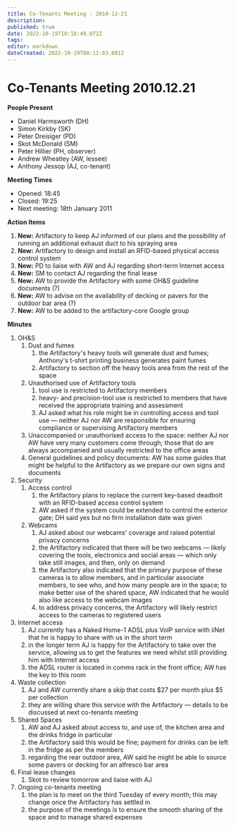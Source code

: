 ```yaml
---
title: Co-Tenants Meeting - 2010-12-21
description: 
published: true
date: 2022-10-19T10:18:49.072Z
tags: 
editor: markdown
dateCreated: 2022-10-19T08:12:03.601Z
---
```


# Co-Tenants Meeting 2010.12.21

**People Present**

-   Daniel Harmsworth (DH)
-   Simon Kirkby (SK)
-   Peter Dreisiger (PD)
-   Skot McDonald (SM)
-   Peter Hillier (PH, observer)
-   Andrew Wheatley (AW, lessee)
-   Anthony Jessop (AJ, co-tenant)

**Meeting Times**

-   Opened: 18:45
-   Closed: 19:25
-   Next meeting: 18th January 2011

**Action Items**

1.  **New:** Artifactory to keep AJ informed of our plans and the possibility of running an additional exhaust duct to his spraying area
2.  **New:** Artifactory to design and install an RFID-based physical access control system
3.  **New:** PD to liaise with AW and AJ regarding short-term Internet access
4.  **New:** SM to contact AJ regarding the final lease
5.  **New:** AW to provide the Artifactory with some OH&S guideline documents (?)
6.  **New:** AW to advise on the availability of decking or pavers for the outdoor bar area (?)
7.  **New:** AW to be added to the artifactory-core Google group

**Minutes**

1.  OH&S
    1.  Dust and fumes
        1.  the Artifactory's heavy tools will generate dust and fumes; Anthony's t-shirt printing business generates paint fumes
        2.  Artifactory to section off the heavy tools area from the rest of the space
    2.  Unauthorised use of Artifactory tools
        1.  tool use is restricted to Artifactory members
        2.  heavy- and precision-tool use is restricted to members that have received the appropriate training and assessment
        3.  AJ asked what his role might be in controlling access and tool use — neither AJ nor AW are responsible for ensuring compliance or supervising Artifactory members
    3.  Unaccompanied or unauthorised access to the space: neither AJ nor AW have very many customers come through; those that do are always accompanied and usually restricted to the office areas
    4.  General guidelines and policy documents: AW has some guides that might be helpful to the Artifactory as we prepare our own signs and documents
2.  Security
    1.  Access control
        1.  the Artifactory plans to replace the current key-based deadbolt with an RFID-based access control system
        2.  AW asked if the system could be extended to control the exterior gate; DH said yes but no firm installation date was given
    2.  Webcams
        1.  AJ asked about our webcams' coverage and raised potential privacy concerns
        2.  the Artifactory indicated that there will be two webcams — likely covering the tools, electronics and social areas — which only take still images, and then, only on demand
        3.  the Artifactory also indicated that the primary purpose of these cameras is to allow members, and in particular associate members, to see who, and how many people are in the space; to make better use of the shared space, AW indicated that he would also like access to the webcam images
        4.  to address privacy concerns, the Artifactory will likely restrict access to the cameras to registered users
3.  Internet access
    1.  AJ currently has a Naked Home-1 ADSL plus VoIP service with iiNet that he is happy to share with us in the short term
    2.  in the longer term AJ is happy for the Artifactory to take over the service, allowing us to get the features we need whilst still providing him with Internet access
    3.  the ADSL router is located in comms rack in the front office; AW has the key to this room
4.  Waste collection
    1.  AJ and AW currently share a skip that costs \$27 per month plus \$5 per collection
    2.  they are willing share this service with the Artifactory — details to be discussed at next co-tenants meeting
5.  Shared Spaces
    1.  AW and AJ asked about access to, and use of, the kitchen area and the drinks fridge in particular
    2.  the Artifactory said this would be fine; payment for drinks can be left in the fridge as per the members
    3.  regarding the rear outdoor area, AW said he might be able to source some pavers or decking for an alfresco bar area
6.  Final lease changes
    1.  Skot to review tomorrow and liaise with AJ
7.  Ongoing co-tenants meeting
    1.  the plan is to meet on the third Tuesday of every month; this may change once the Artifactory has settled in
    2.  the purpose of the meetings is to ensure the smooth sharing of the space and to manage shared expenses
